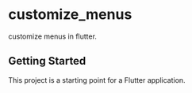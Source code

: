# customize_menus

customize menus in flutter.

## Getting Started

This project is a starting point for a Flutter application.

